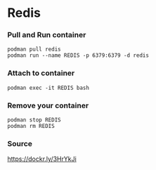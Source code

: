 # Redis
### Pull and Run container
```
podman pull redis
podman run --name REDIS -p 6379:6379 -d redis
```

### Attach to container
```
podman exec -it REDIS bash
```

### Remove your container
```
podman stop REDIS
podman rm REDIS
```

### Source
https://dockr.ly/3HrYkJi